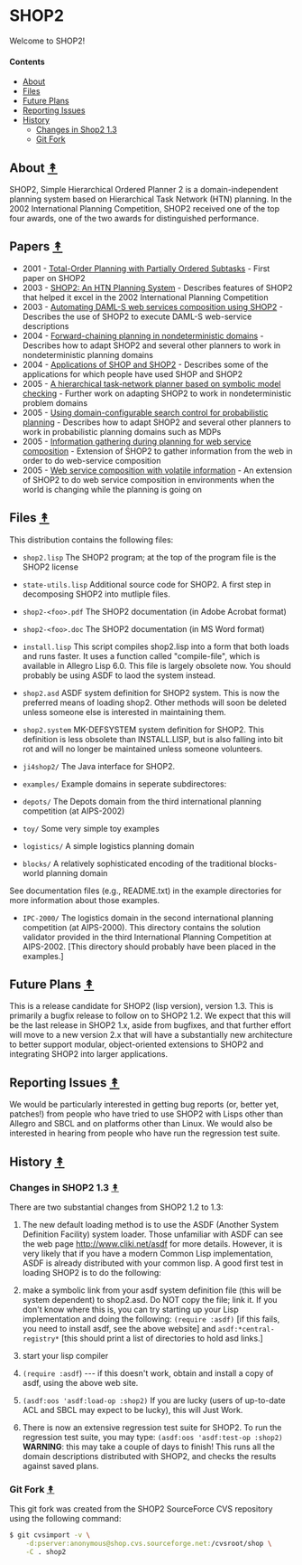 # SHOP2

Welcome to SHOP2!

#### Contents

* [About](#about-)
* [Files](#files-)
* [Future Plans](#future-plans-)
* [Reporting Issues](#reporting-issues-)
* [History](#history-)
  * [Changes in Shop2 1.3](#changes-in-shop2-13-)
  * [Git Fork](#git-fork-)


## About [&#x219F;](#contents)

SHOP2, Simple Hierarchical Ordered Planner 2 is a domain-independent planning
system based on Hierarchical Task Network (HTN) planning. In the 2002
International Planning Competition, SHOP2 received one of the top four awards,
one of the two awards for distinguished performance.


## Papers [&#x219F;](#contents)

* 2001 - [Total-Order Planning with Partially Ordered Subtasks](http://www.cs.umd.edu/~nau/papers/nau2001total-order.pdf) - First paper on SHOP2
* 2003 - [SHOP2: An HTN Planning System](http://www.cs.umd.edu/~nau/papers/nau2003shop2.pdf) - Describes features of SHOP2 that helped it excel in the 2002 International Planning Competition
* 2003 - [Automating DAML-S web services composition using SHOP2](http://www.cs.umd.edu/~nau/papers/wu2003automating.pdf) - Describes the use of SHOP2 to execute DAML-S web-service descriptions
* 2004 - [Forward-chaining planning in nondeterministic domains](http://www.cs.umd.edu/~nau/papers/kuter2004forward-chaining.pdf) - Describes how to adapt SHOP2 and several other planners to work in nondeterministic planning domains
* 2004 - [Applications of SHOP and SHOP2](http://www.cs.umd.edu/~nau/papers/nau2004applications.pdf) - Describes some of the applications for which people have used SHOP and SHOP2 
* 2005 - [A hierarchical task-network planner based on symbolic model checking](http://www.cs.umd.edu/~nau/papers/kuter2005hierarchical.pdf) - Further work on adapting SHOP2 to work in nondeterministic problem domains
* 2005 - [Using domain-configurable search control for probabilistic planning](http://www.cs.umd.edu/~nau/papers/kuter2005using.pdf) - Describes how to adapt SHOP2 and several other planners to work in probabilistic planning domains such as MDPs
* 2005 - [Information gathering during planning for web service composition](http://www.cs.umd.edu/~nau/papers/kuter2005information.pdf) - Extension of SHOP2 to gather information from the web in order to do web-service composition
* 2005 - [Web service composition with volatile information](http://www.cs.umd.edu/~nau/papers/au2005web.pdf) - An extension of SHOP2 to do web service composition in environments when the world is changing while the planning is going on


## Files [&#x219F;](#contents)

This distribution contains the following files:

* ``shop2.lisp``  The SHOP2 program; at the top of the program file
                  is the SHOP2 license

* ``state-utils.lisp`` Additional source code for SHOP2.  A first step in decomposing SHOP2 into mutliple files.

* ``shop2-<foo>.pdf``  The SHOP2 documentation (in Adobe Acrobat format)

* ``shop2-<foo>.doc``  The SHOP2 documentation (in MS Word format)

* ``install.lisp`` This script compiles shop2.lisp into a
                   form that both loads and runs faster.  It uses a
                   function called "compile-file", which is available
                   in Allegro Lisp 6.0.
                   This file is largely obsolete now.  You should
                   probably be using ASDF to laod the system instead.

* ``shop2.asd``   ASDF system definition for SHOP2 system.  This is now
                  the preferred means of loading shop2.  Other methods
                  will soon be deleted unless someone else is interested
                  in maintaining them.

* ``shop2.system`` MK-DEFSYSTEM system definition for SHOP2.  This
                   definition is less obsolete than INSTALL.LISP, but
                   is also falling into bit rot and will no longer be
                   maintained unless someone volunteers.

* ``ji4shop2/``   The Java interface for SHOP2.

* ``examples/``   Example domains in seperate subdirectores:

* ``depots/``    The Depots domain from the third international planning competition (at AIPS-2002)
* ``toy/``       Some very simple toy examples
* ``logistics/`` A simple logistics planning domain
* ``blocks/``    A relatively sophisticated encoding of the traditional blocks-world planning domain

See documentation files (e.g., README.txt) in the example directories for more information about those examples.

* ``IPC-2000/``   The logistics domain in the second international planning
                  competition (at AIPS-2000).  This directory contains the
                  solution validator provided in the third International
                  Planning Competition at AIPS-2002.
                  [This directory should probably have been placed in the examples.]


## Future Plans [&#x219F;](#contents)

This is a release candidate for SHOP2 (lisp version), version 1.3.
This is primarily a bugfix release to follow on to SHOP2 1.2.  We
expect that this will be the last release in SHOP2 1.x, aside from
bugfixes, and that further effort will move to a new version 2.x that
will have a substantially new architecture to better support modular,
object-oriented extensions to SHOP2 and integrating SHOP2 into larger
applications.


## Reporting Issues [&#x219F;](#contents)

We would be particularly interested in getting bug reports (or, better
yet, patches!) from people who have tried to use SHOP2 with Lisps
other than Allegro and SBCL and on platforms other than Linux.  We
would also be interested in hearing from people who have run the
regression test suite.


## History [&#x219F;](#contents)


### Changes in SHOP2 1.3 [&#x219F;](#contents)

There are two substantial changes from SHOP2 1.2 to 1.3:

1. The new default loading method is to use the ASDF (Another System
Definition Facility) system loader.  Those unfamiliar with ASDF can
see the web page http://www.cliki.net/asdf for more details.  However,
it is very likely that if you have a modern Common Lisp
implementation, ASDF is already distributed with your common lisp.  A
good first test in loading SHOP2 is to do the following:

  1. make a symbolic link from your asdf system definition file (this will be system dependent) to shop2.asd.  Do NOT copy the file; link it. If you don't know where this is, you can try starting up your Lisp implementation and doing the following: ``(require :asdf)`` [if this fails, you need to install asdf, see the above website] and ``asdf:*central-registry*`` [this should print a list of directories to hold asd links.]
  1. start your lisp compiler
  1. ``(require :asdf``) --- if this doesn't work, obtain and install a copy of asdf, using the above web site.
  1. ``(asdf:oos 'asdf:load-op :shop2)`` If you are lucky (users of up-to-date ACL and SBCL may expect to be lucky), this will Just Work.

1. There is now an extensive regression test suite for SHOP2.  To run the regression test suite, you may type: ``(asdf:oos 'asdf:test-op :shop2)`` **WARNING**:  this may take a couple of days to finish!  This runs all the domain descriptions distributed with SHOP2, and checks the results against saved plans.


### Git Fork [&#x219F;](#contents)

This git fork was created from the SHOP2 SourceForce CVS repository using the following command:

```bash
$ git cvsimport -v \
    -d:pserver:anonymous@shop.cvs.sourceforge.net:/cvsroot/shop \
    -C . shop2
```
